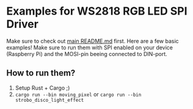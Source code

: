 # Examples for WS2818 RGB LED SPI Driver

Make sure to check out [main README.md](../README.md) first.
Here are a few basic examples! Make sure to run them with SPI enabled on 
your device (Raspberry Pi) and the MOSI-pin beeing connected to DIN-port.

## How to run them?
1) Setup Rust + Cargo ;)
2) `cargo run --bin moving_pixel` 
   or `cargo run --bin strobo_disco_light_effect`

